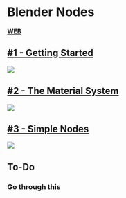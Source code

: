 # Blender Nodes

[**WEB**](https://tomashubelbauer.github.io/blender-nodes)

## [#1 - Getting Started](https://www.youtube.com/watch?v=Q53LOCFVp70)

![](http://i3.ytimg.com/vi/Q53LOCFVp70/hqdefault.jpg)

## [#2 - The Material System](https://www.youtube.com/watch?v=u7Ef86aDLh4)

![](http://i3.ytimg.com/vi/u7Ef86aDLh4/hqdefault.jpg)

## [#3 - Simple Nodes](https://www.youtube.com/watch?v=cpUQM2_mAow)

![](http://i3.ytimg.com/vi/cpUQM2_mAow/hqdefault.jpg)

## To-Do

### Go through this
